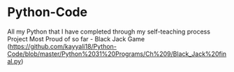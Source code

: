 # Python-Code

All my Python that I have completed through my self-teaching process
Project Most Proud of so far - Black Jack Game
(https://github.com/kayyali18/Python-Code/blob/master/Python%2031%20Programs/Ch%209/Black_Jack%20final.py)
